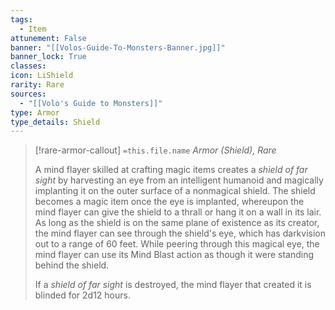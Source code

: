 ```yaml
---
tags:
  - Item
attunement: False
banner: "[[Volos-Guide-To-Monsters-Banner.jpg]]"
banner_lock: True
classes:
icon: LiShield
rarity: Rare
sources:
  - "[[Volo's Guide to Monsters]]"
type: Armor
type_details: Shield
---
```

>[!rare-armor-callout] `=this.file.name`
>*Armor (Shield), Rare*
>
>A mind flayer skilled at crafting magic items creates a *shield of far sight* by harvesting an eye from an intelligent humanoid and magically implanting it on the outer surface of a nonmagical shield. The shield becomes a magic item once the eye is implanted, whereupon the mind flayer can give the shield to a thrall or hang it on a wall in its lair. As long as the shield is on the same plane of existence as its creator, the mind flayer can see through the shield's eye, which has darkvision out to a range of 60 feet. While peering through this magical eye, the mind flayer can use its Mind Blast action as though it were standing behind the shield.
>
>If a *shield of far sight* is destroyed, the mind flayer that created it is blinded for 2d12 hours.
>
>
